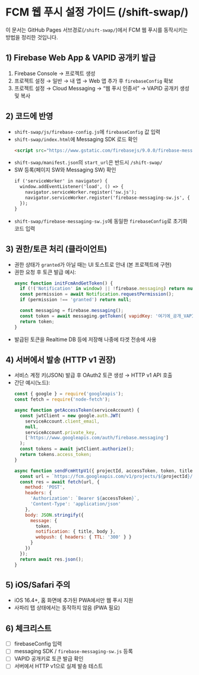 # FCM 웹 푸시 설정 가이드 (/shift-swap/)

이 문서는 GitHub Pages 서브경로(`/shift-swap/`)에서 FCM 웹 푸시를 동작시키는 방법을 정리한 것입니다.

## 1) Firebase Web App & VAPID 공개키 발급
1. Firebase Console → 프로젝트 생성
2. 프로젝트 설정 → 일반 → 내 앱 → Web 앱 추가 후 `firebaseConfig` 확보
3. 프로젝트 설정 → Cloud Messaging → “웹 푸시 인증서” → VAPID 공개키 생성 및 복사

## 2) 코드에 반영
- `shift-swap/js/firebase-config.js`에 `firebaseConfig` 값 입력
- `shift-swap/index.html`에 Messaging SDK 로드 확인
  ```html
  <script src="https://www.gstatic.com/firebasejs/9.0.0/firebase-messaging-compat.js"></script>
  ```
- `shift-swap/manifest.json`의 `start_url`은 반드시 `/shift-swap/`
- SW 등록(페이지 SW와 Messaging SW) 확인
  ```html
  if ('serviceWorker' in navigator) {
    window.addEventListener('load', () => {
      navigator.serviceWorker.register('sw.js');
      navigator.serviceWorker.register('firebase-messaging-sw.js', { scope: './' });
    });
  }
  ```
- `shift-swap/firebase-messaging-sw.js`에 동일한 `firebaseConfig`로 초기화 코드 입력

## 3) 권한/토큰 처리 (클라이언트)
- 권한 상태가 `granted`가 아닐 때는 UI 토스트로 안내 (본 프로젝트에 구현)
- 권한 요청 후 토큰 발급 예시:
  ```js
  async function initFcmAndGetToken() {
    if (!('Notification' in window) || !firebase.messaging) return null;
    const permission = await Notification.requestPermission();
    if (permission !== 'granted') return null;

    const messaging = firebase.messaging();
    const token = await messaging.getToken({ vapidKey: '여기에_공개_VAPID_키' });
    return token;
  }
  ```
- 발급된 토큰을 Realtime DB 등에 저장해 나중에 타겟 전송에 사용

## 4) 서버에서 발송 (HTTP v1 권장)
- 서비스 계정 키(JSON) 발급 후 OAuth2 토큰 생성 → HTTP v1 API 호출
- 간단 예시(노드):
  ```js
  const { google } = require('googleapis');
  const fetch = require('node-fetch');

  async function getAccessToken(serviceAccount) {
    const jwtClient = new google.auth.JWT(
      serviceAccount.client_email,
      null,
      serviceAccount.private_key,
      ['https://www.googleapis.com/auth/firebase.messaging']
    );
    const tokens = await jwtClient.authorize();
    return tokens.access_token;
  }

  async function sendFcmHttpV1({ projectId, accessToken, token, title, body }) {
    const url = `https://fcm.googleapis.com/v1/projects/${projectId}/messages:send`;
    const res = await fetch(url, {
      method: 'POST',
      headers: {
        'Authorization': `Bearer ${accessToken}`,
        'Content-Type': 'application/json'
      },
      body: JSON.stringify({
        message: {
          token,
          notification: { title, body },
          webpush: { headers: { TTL: '300' } }
        }
      })
    });
    return await res.json();
  }
  ```

## 5) iOS/Safari 주의
- iOS 16.4+, 홈 화면에 추가된 PWA에서만 웹 푸시 지원
- 사파리 탭 상태에서는 동작하지 않음 (PWA 필요)

## 6) 체크리스트
- [ ] firebaseConfig 입력
- [ ] messaging SDK / `firebase-messaging-sw.js` 등록
- [ ] VAPID 공개키로 토큰 발급 확인
- [ ] 서버에서 HTTP v1으로 실제 발송 테스트
